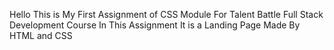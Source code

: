 Hello This is My First Assignment of CSS Module For Talent Battle Full Stack Development Course 
In This Assignment It is a Landing Page Made By HTML and CSS
